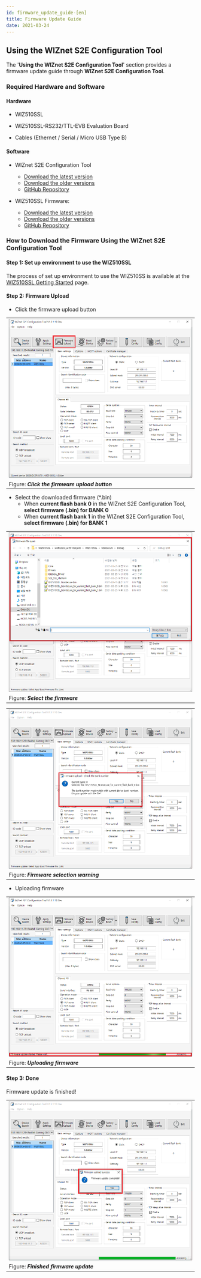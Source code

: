 ```yaml
---
id: firmware_update_guide-[en]
title: Firmware Update Guide
date: 2021-03-24
---
```


## Using the WIZnet S2E Configuration Tool

The '**Using the WIZnet S2E Configuration Tool**' section provides a firmware update guide through **WIZnet S2E Configuration Tool**.



### Required Hardware and Software



#### Hardware

  - WIZ510SSL

  - WIZ510SSL-RS232/TTL-EVB Evaluation Board

  - Cables (Ethernet / Serial / Micro USB Type B)



#### Software

  - WIZnet S2E Configuration Tool
	- [Download the latest version](https://github.com/Wiznet/WIZnet-S2E-Tool-GUI/releases/tag/v1.4.0)
    - [Download the older versions](https://github.com/Wiznet/WIZnet-S2E-Tool-GUI/releases)
    - [GitHub Repository](https://github.com/Wiznet/WIZnet-S2E-Tool-GUI)

  - WIZ510SSL Firmware:
	- [Download the latest version](https://github.com/Wiznet/WIZ510SSL/releases/tag/v1.0.0)
    - [Download the older versions](https://github.com/Wiznet/WIZ510SSL/releases)
    - [GitHub Repository](https://github.com/Wiznet/WIZ510SSL)



### How to Download the Firmware Using the WIZnet S2E Configuration Tool



#### Step 1: Set up environment to use the WIZ510SSL

The process of set up environment to use the WIZ510SS is available at the [WIZ510SSL Getting Started](Getting_Started-[EN]) page.



#### Step 2: Firmware Upload

  - Click the firmware upload button

|                                                                      |
| ---------------------------------------------------------------------|
| ![](/img/products/wiz510ssl/firmware_update_guide/click_the_firmware_upload_button.png) |
| Figure: ***Click the firmware upload button***                       |

  - Select the downloaded firmware (\*.bin)
  	- When **current flash bank 0** in the WIZnet S2E Configuration Tool, **select firmware (.bin) for BANK 0**
  	- When **current flash bank 1** in the WIZnet S2E Configuration Tool, **select firmware (.bin) for BANK 1**

|                                                         |
| --------------------------------------------------------|
| ![](/img/products/wiz510ssl/firmware_update_guide/select_the_firmware.png) |
| Figure: ***Select the firmware***                       |

|                                                                |
| ---------------------------------------------------------------|
| ![](/img/products/wiz510ssl/firmware_update_guide/firmware_selection_warning.png) |
| Figure: ***Firmware selection warning***                       |

  - Uploading firmware

|                                                        |
| -------------------------------------------------------|
| ![](/img/products/wiz510ssl/firmware_update_guide/uploading_firmware.png) |
| Figure: ***Uploading firmware***                       |



#### Step 3: Done

Firmware update is finished!

|                                                              |
| -------------------------------------------------------------|
| ![](/img/products/wiz510ssl/firmware_update_guide/finished_firmware_update.png) |
| Figure: ***Finished firmware update***                       |